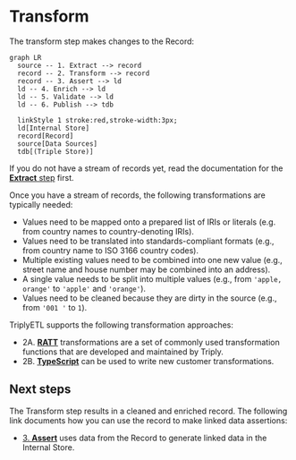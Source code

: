 # Transform

The transform step makes changes to the Record:

```mermaid
graph LR
  source -- 1. Extract --> record
  record -- 2. Transform --> record
  record -- 3. Assert --> ld
  ld -- 4. Enrich --> ld
  ld -- 5. Validate --> ld
  ld -- 6. Publish --> tdb

  linkStyle 1 stroke:red,stroke-width:3px;
  ld[Internal Store]
  record[Record]
  source[Data Sources]
  tdb[(Triple Store)]
```

If you do not have a stream of records yet, read the documentation for the [**Extract** step](/triply-etl/extract) first.

Once you have a stream of records, the following transformations are typically needed:
- Values need to be mapped onto a prepared list of IRIs or literals (e.g. from country names to country-denoting IRIs).
- Values need to be translated into standards-compliant formats (e.g., from country name to ISO 3166 country codes).
- Multiple existing values need to be combined into one new value (e.g., street name and house number may be combined into an address).
- A single value needs to be split into multiple values (e.g., from `'apple, orange'` to `'apple'` and `'orange'`).
- Values need to be cleaned because they are dirty in the source (e.g., from `'001 '` to `1`).

TriplyETL supports the following transformation approaches:

- 2A. [**RATT**](/triply-etl/transform/ratt) transformations are a set of commonly used transformation functions that are developed and maintained by Triply.
- 2B. [**TypeScript**](/triply-etl/transform/typescript) can be used to write new customer transformations.



## Next steps

The Transform step results in a cleaned and enriched record.  The following link documents how you can use the record to make linked data assertions:

-  [3. **Assert**](/triply-etl/assert) uses data from the Record to generate linked data in the Internal Store.
